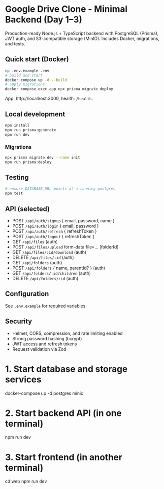 # Google Drive Clone - Minimal Backend (Day 1–3)

Production-ready Node.js + TypeScript backend with PostgreSQL (Prisma), JWT auth, and S3-compatible storage (MinIO). Includes Docker, migrations, and tests.

## Quick start (Docker)

```bash
cp .env.example .env
# build and start
docker compose up -d --build
# apply migrations
docker compose exec app npx prisma migrate deploy
```

App: http://localhost:3000, health: `/health`.

## Local development

```bash
npm install
npm run prisma:generate
npm run dev
```

### Migrations

```bash
npx prisma migrate dev --name init
npm run prisma:deploy
```

## Testing

```bash
# ensure DATABASE_URL points at a running postgres
npm test
```

## API (selected)

- POST `/api/auth/signup` { email, password, name }
- POST `/api/auth/login` { email, password }
- POST `/api/auth/refresh` { refreshToken }
- POST `/api/auth/logout` { refreshToken }
- GET `/api/files` (auth)
- POST `/api/files/upload` form-data file=... [folderId]
- GET `/api/files/:id/download` (auth)
- DELETE `/api/files/:id` (auth)
- GET `/api/folders` (auth)
- POST `/api/folders` { name, parentId? } (auth)
- GET `/api/folders/:id/children` (auth)
- DELETE `/api/folders/:id` (auth)

## Configuration

See `.env.example` for required variables.

## Security

- Helmet, CORS, compression, and rate limiting enabled
- Strong password hashing (bcrypt)
- JWT access and refresh tokens
- Request validation via Zod

# 1. Start database and storage services

docker-compose up -d postgres minio

# 2. Start backend API (in one terminal)

npm run dev

# 3. Start frontend (in another terminal)

cd web
npm run dev
